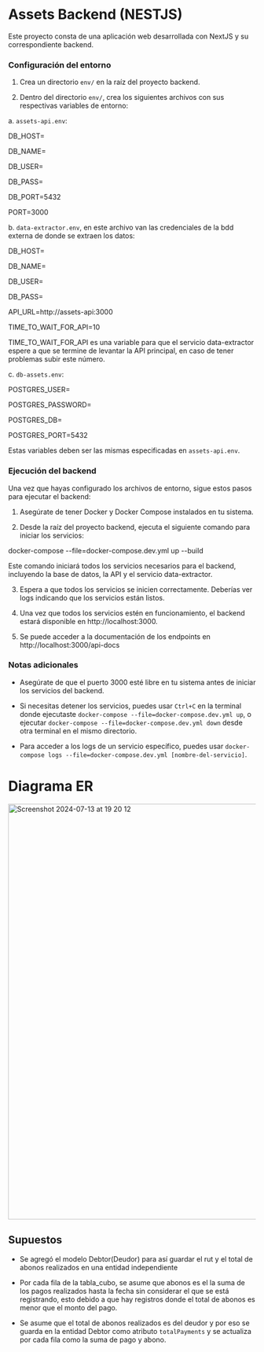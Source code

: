 

  

# Assets Backend (NESTJS)

  

  

Este proyecto consta de una aplicación web desarrollada con NextJS y su correspondiente backend.

  
  

### Configuración del entorno

  

  

1. Crea un directorio `env/` en la raíz del proyecto backend.

  

  

2. Dentro del directorio `env/`, crea los siguientes archivos con sus respectivas variables de entorno:

  

  

a. `assets-api.env`:

  

DB_HOST=

DB_NAME=

DB_USER=

DB_PASS=

DB_PORT=5432

PORT=3000

  
  

b. `data-extractor.env`, en este archivo van las credenciales de la bdd externa de donde se extraen los datos:

  

DB_HOST=

DB_NAME=

DB_USER=

DB_PASS=

API_URL=http://assets-api:3000

TIME_TO_WAIT_FOR_API=10

TIME_TO_WAIT_FOR_API es una variable para que el servicio data-extractor espere a que se termine de levantar la API principal, en caso de tener problemas subir este número.

  

c. `db-assets.env`:

  

POSTGRES_USER=

POSTGRES_PASSWORD=

POSTGRES_DB=

POSTGRES_PORT=5432

Estas variables deben ser las mismas especificadas en `assets-api.env`.

  
  

### Ejecución del backend

  

  

Una vez que hayas configurado los archivos de entorno, sigue estos pasos para ejecutar el backend:

  

  

1. Asegúrate de tener Docker y Docker Compose instalados en tu sistema.

  

  

2. Desde la raíz del proyecto backend, ejecuta el siguiente comando para iniciar los servicios:

  

docker-compose --file=docker-compose.dev.yml up --build

  
  

Este comando iniciará todos los servicios necesarios para el backend, incluyendo la base de datos, la API y el servicio data-extractor.

  

  

3. Espera a que todos los servicios se inicien correctamente. Deberías ver logs indicando que los servicios están listos.

  

  

4. Una vez que todos los servicios estén en funcionamiento, el backend estará disponible en http://localhost:3000.

5. Se puede acceder a la documentación de los endpoints en http://localhost:3000/api-docs

  

  

### Notas adicionales

  

  

- Asegúrate de que el puerto 3000 esté libre en tu sistema antes de iniciar los servicios del backend.

  

- Si necesitas detener los servicios, puedes usar `Ctrl+C` en la terminal donde ejecutaste `docker-compose --file=docker-compose.dev.yml up`, o ejecutar `docker-compose --file=docker-compose.dev.yml down` desde otra terminal en el mismo directorio.

  

- Para acceder a los logs de un servicio específico, puedes usar `docker-compose logs --file=docker-compose.dev.yml [nombre-del-servicio]`.

# Diagrama ER
  
<img width="846" alt="Screenshot 2024-07-13 at 19 20 12" src="https://github.com/user-attachments/assets/93a07fb5-64a2-4737-a24c-8498455172c2">

  

## Supuestos

  

- Se agregó el modelo Debtor(Deudor) para así guardar el rut y el total de abonos realizados en una entidad independiente

  

- Por cada fila de la tabla_cubo, se asume que abonos es el la suma de los pagos realizados hasta la fecha sin considerar el que se está registrando, esto debido a que hay registros donde el total de abonos es menor que el monto del pago.

  

- Se asume que el total de abonos realizados es del deudor y por eso se guarda en la entidad Debtor como atributo `totalPayments` y se actualiza por cada fila como la suma de pago y abono.
